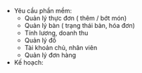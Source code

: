 - Yêu cầu phần mềm:
  + Quản lý thực đơn ( thêm / bớt món)
  + Quản lý bàn ( trạng thái bàn, hóa đơn)
  + Tính lương, doanh thu
  + Quản lý đồ
  + Tài khoản chủ, nhân viên
  + Quản lý đơn hàng
- Kế hoạch:
